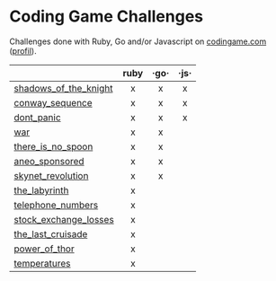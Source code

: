 # Coding Game Challenges

Challenges done with Ruby, Go and/or Javascript on [codingame.com](https://www.codingame.com/home) ([profil](https://www.codingame.com/profile/2eb82043e576d45d990da7610b3c68d34129103)).

|                                                       | ruby | ·go· | ·js· |
|-------------------------------------------------------|:----:|:----:|:----:|
| [shadows_of_the_knight](games/shadows_of_the_knight) | x    | x    | x    |
| [conway_sequence](games/conway_sequence)             | x    | x    | x    |
| [dont_panic](games/dont_panic)                       | x    | x    | x    |
| [war](games/war)                                    | x    | x    |      |
| [there_is_no_spoon](games/there_is_no_spoon)        | x    | x    |      |
| [aneo_sponsored](games/aneo_sponsored)              | x    | x    |      |
| [skynet_revolution](games/skynet_revolution)         | x    | x    |      |
| [the_labyrinth](games/the_labyrinth)                 | x    |      |      |
| [telephone_numbers](games/telephone_numbers)         | x    |      |      |
| [stock_exchange_losses](games/stock_exchange_losses) | x    |      |      |
| [the_last_cruisade](games/the_last_cruisade)         | x    |      |      |
| [power_of_thor](games/power_of_thor)                 | x    |      |      |
| [temperatures](games/temperatures)                   | x    |      |      |